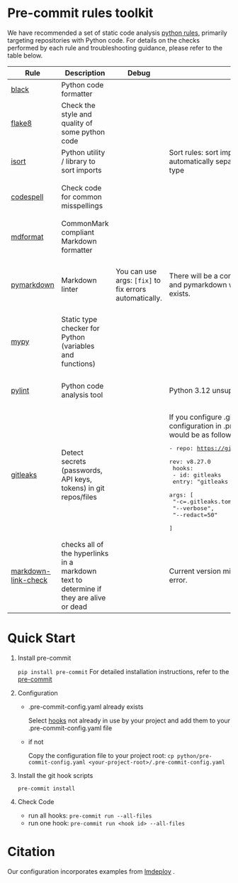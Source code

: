 # Pre-commit rules toolkit

We have recommended a set of static code analysis [python rules](./python/pre-commit-config.yaml), primarily targeting repositories with Python code. For details on the checks performed by each rule and troubleshooting guidance, please refer to the table below.

| Rule                                 | Description                                 | Debug                                 | Notes                                 | Ignore Example                                  |
| ------------------------------------ | ------------------------------------------- | ------------------------------------- | ------------------------------------- | ----------------------------------------------- |
| [black](https://github.com/psf/black) | Python code formatter                       |                                       |                                       | single-line format:`# fmt: skip`                |
| [flake8](https://github.com/PyCQA/flake8) | Check the style and quality of some python code |                                       |                                       | single-line format:`# noqa: F401`<br>command args:`--ignore=F401` |
| [isort](https://github.com/PyCQA/isort) | Python utility / library to sort imports    |                                       | Sort rules: sort imports alphabetically and automatically separate into sections and by type | single-line format:`# isort:skip`               |
| [codespell](https://github.com/codespell-project/codespell) | Check code for common misspellings          |                                       |                                       | single-line format:`# codespell:ignore <words>`<br>command args:`--skip=doc/en/usage.md` |
| [mdformat](https://github.com/hukkin/mdformat) | CommonMark compliant Markdown formatter     |                                       |                                       |                                                 |
| [pymarkdown](https://github.com/jackdewinter/pymarkdown) | Markdown linter                             | You can use args: `[fix]` to fix errors automatically. | There will be a conflict between mdformat and pymarkdown when an empty YAML file exists.<br> | single-line format:(Must be at line start) `<!-- pyml disable-next-line -->`<br>command args:`- entry: "pymarkdown -d MD013,MD041,MD010"` |
| [mypy](https://github.com/pre-commit/mirrors-mypy) | Static type checker for Python (variables and functions) |                                       |                                       | single-line format:`# type: ignore`,<br>command args:`--disable-error-code attr-defined` is one of args |
| [pylint](https://github.com/pylint-dev/pylint) | Python code analysis tool                   |                                       |  Python 3.12 unsupported                                     | single-line format:`# pylint: disable=W0401,W0614`<br>command args:`--disable=E0402,E0401` |
| [gitleaks](https://github.com/gitleaks/gitleaks) | Detect secrets (passwords, API keys, tokens) in git repos/files |                                       | If you configure .gitleaks.toml, then the demo configuration in .pre-commit-config.yaml would be as follows:<br><pre>- repo: https://github.com/gitleaks/gitleaks<br>  rev: v8.27.0<br>  hooks:<br>  - id: gitleaks<br>    entry: "gitleaks dir"<br>    args: \[<br>      "-c=.gitleaks.toml",<br>      "--verbose",<br>      "--redact=50"<br>    \]</pre> | single-line format: `# gitleaks:allow`(Though offical example is [gitleaks](https://github.com/gitleaks/gitleaks?tab=readme-ov-file#gitleaksallow),this way can avoid of confliction with flake8)<br>configure way:Use `disabledRules = [ "generic-api-key"]` in [.gitleaks.toml](https://github.com/gitleaks/gitleaks/blob/master/.gitleaks.toml) |
| [markdown-link-check](https://github.com/tcort/markdown-link-check) |checks all of the hyperlinks in a markdown text to determine if they are alive or dead|  | Current version mistake `/A/B` format as an error. |single-line format:`single-line format:` <br> command args: `-i http://example.net` |
# Quick Start

1. Install pre-commit
 
   `pip install pre-commit`
   For detailed installation instructions, refer to the [pre-commit](https://pre-commit.com/)

2. Configuration
   - .pre-commit-config.yaml already exists

     Select [hooks](python/pre-commit-config.yaml) not already in use by your project and add them to your .pre-commit-config.yaml file
     
   - if not
     
     Copy the configuration file to your project root:
     `cp python/pre-commit-config.yaml <your-project-root>/.pre-commit-config.yaml`
   
3. Install the git hook scripts
   
   `pre-commit install`

4. Check Code
   
   - run all hooks: `pre-commit run --all-files`
   - run one hook: `pre-commit run <hook id> --all-files` 
# Citation
Our configuration incorporates examples from [lmdeploy](https://github.com/InternLM/lmdeploy/blob/main/.github/md-link-config.json) .
